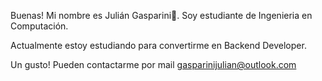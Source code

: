  
 Buenas! Mi nombre es Julián Gasparini👻. Soy estudiante de Ingenieria en Computación.
 
 Actualmente estoy estudiando para convertirme en Backend Developer.
 
 Un gusto! Pueden contactarme por mail gasparinijulian@outlook.com
